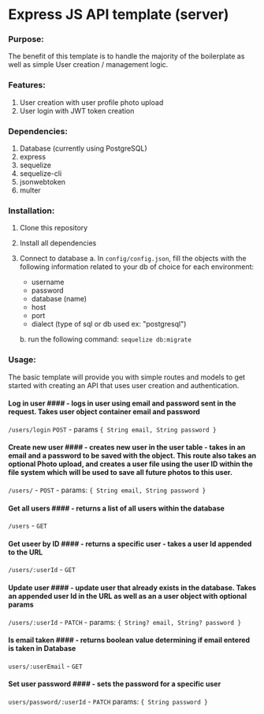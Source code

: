 # Express JS API template (server)

### Purpose:

The benefit of this template is to handle the majority of the boilerplate as well as simple User creation / management logic.

### Features:

1. User creation with user profile photo upload
2. User login with JWT token creation

### Dependencies:

1. Database (currently using PostgreSQL)
2. express
3. sequelize
4. sequelize-cli
5. jsonwebtoken
6. multer

### Installation:

1. Clone this repository
2. Install all dependencies
3. Connect to database
   a. In `config/config.json`, fill the objects with the following information related to your db of choice for each environment:

   - username
   - password
   - database (name)
   - host
   - port
   - dialect (type of sql or db used ex: "postgresql")

   b. run the following command: `sequelize db:migrate`

### Usage:

The basic template will provide you with simple routes and models to get started with creating an API that uses user creation and authentication.

#### Log in user #### - logs in user using email and password sent in the request. Takes user object container email and password

`/users/login` `POST` - params `{ String email, String password }`

#### Create new user #### - creates new user in the user table - takes in an email and a password to be saved with the object. This route also takes an optional Photo upload, and creates a user file using the user ID within the file system which will be used to save all future photos to this user.

`/users/` - `POST` - params: `{ String email, String password }`

#### Get all users #### - returns a list of all users within the database

`/users` - `GET`

#### Get useer by ID #### - returns a specific user - takes a user Id appended to the URL

`/users/:userId` - `GET`

#### Update user #### - update user that already exists in the database. Takes an appended user Id in the URL as well as an a user object with optional params

`/users/:userId` - `PATCH` - params: `{ String? email, String? password }`

#### Is email taken #### - returns boolean value determining if email entered is taken in Database

`users/:userEmail` - `GET`

#### Set user password #### - sets the password for a specific user

`users/password/:userId` - `PATCH` params: `{ String password }`
